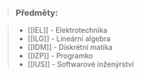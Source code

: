 

> ### Předměty:

> - [[IEL]] - Elektrotechnika
> - [[ILG]] - Lineární algebra
> - [[IDM]] - Diskrétní matika
> - [[IZP]] - Programko
> - [[IUS]] - Softwarové inženýrství

